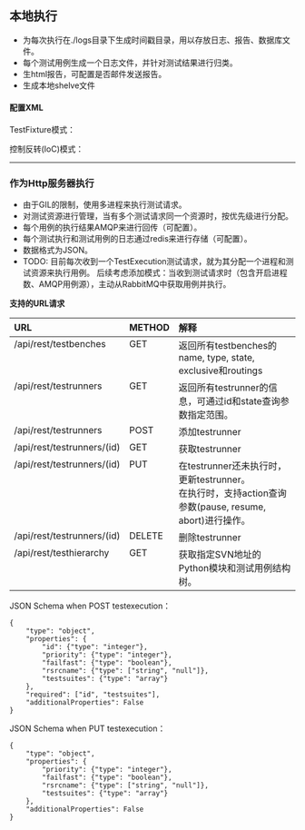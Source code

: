 ## 本地执行
* 为每次执行在./logs目录下生成时间戳目录，用以存放日志、报告、数据库文件。
* 每个测试用例生成一个日志文件，并针对测试结果进行归类。
* 生html报告，可配置是否邮件发送报告。
* 生成本地shelve文件

#### 配置XML
TestFixture模式：


控制反转(IoC)模式：


---------------------------------------

### 作为Http服务器执行
* 由于GIL的限制，使用多进程来执行测试请求。
* 对测试资源进行管理，当有多个测试请求同一个资源时，按优先级进行分配。
* 每个用例的执行结果AMQP来进行回传（可配置）。
* 每个测试执行和测试用例的日志通过redis来进行存储（可配置）。
* 数据格式为JSON。
* TODO: 目前每次收到一个TestExecution测试请求，就为其分配一个进程和测试资源来执行用例。
后续考虑添加模式：当收到测试请求时（包含开启进程数、AMQP用例源），主动从RabbitMQ中获取用例并执行。

**支持的URL请求**
<table>
    <thead align="left">
        <tr>
            <th>URL</th>
            <th>METHOD</th>
            <th>解释</th>
        </tr>
    </thead>
    <tbody valign="top">
        <tr>
            <td>/api/rest/testbenches</td>
            <td>GET</td>
            <td>返回所有testbenches的name, type, state, exclusive和routings</td>
        </tr>
        <tr>
            <td>/api/rest/testrunners</td>
            <td>GET</td>
            <td>返回所有testrunner的信息，可通过id和state查询参数指定范围。</td>
        </tr>
        <tr>
            <td>/api/rest/testrunners</td>
            <td>POST</td>
            <td>添加testrunner</td>
        </tr>
        <tr>
            <td>/api/rest/testrunners/(id)</td>
            <td>GET</td>
            <td>获取testrunner</td>
        </tr>
        <tr>
            <td>/api/rest/testrunners/(id)</td>
            <td>PUT</td>
            <td>在testrunner还未执行时，更新testrunner。<br/>在执行时，支持action查询参数(pause, resume, abort)进行操作。</td>
        </tr>
        <tr>
            <td>/api/rest/testrunners/(id)</td>
            <td>DELETE</td>
            <td>删除testrunner</td>
        </tr>
        <tr>
            <td>/api/rest/testhierarchy</td>
            <td>GET</td>
            <td>获取指定SVN地址的Python模块和测试用例结构树。</td>
        </tr>        
    </tbody>
</table>

JSON Schema when POST testexecution：
```
{
    "type": "object",
    "properties": {
        "id": {"type": "integer"},
        "priority": {"type": "integer"},
        "failfast": {"type": "boolean"},
        "rsrcname": {"type": ["string", "null"]},
        "testsuites": {"type": "array"}
    },
    "required": ["id", "testsuites"],
    "additionalProperties": False
}
```

JSON Schema when PUT testexecution：
```
{
    "type": "object",
    "properties": {
        "priority": {"type": "integer"},
        "failfast": {"type": "boolean"},
        "rsrcname": {"type": ["string", "null"]},
        "testsuites": {"type": "array"}
    },
    "additionalProperties": False
}
```